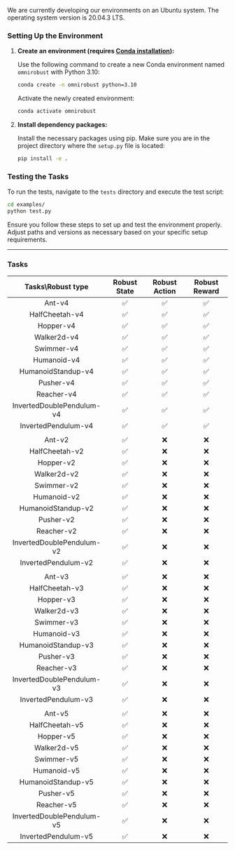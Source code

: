 

We are currently developing our environments on an Ubuntu system. The operating system version is 20.04.3 LTS.

### Setting Up the Environment

1. **Create an environment (requires [Conda installation](https://conda.io/projects/conda/en/latest/user-guide/install/index.html)):**

   Use the following command to create a new Conda environment named `omnirobust` with Python 3.10:

   ```bash
   conda create -n omnirobust python=3.10
   ```

   Activate the newly created environment:

   ```bash
   conda activate omnirobust
   ```

2. **Install dependency packages:**

   Install the necessary packages using pip. Make sure you are in the project directory where the `setup.py` file is located:

   ```bash
   pip install -e .
   ```

### Testing the Tasks

To run the tests, navigate to the `tests` directory and execute the test script:

```bash
cd examples/
python test.py
```

Ensure you follow these steps to set up and test the environment properly. Adjust paths and versions as necessary based on your specific setup requirements.

---




### Tasks

| Tasks\Robust type | Robust State | Robust Action | Robust Reward |
|:-------------:|:--------------:|:--------------:|:--------------:|
| Ant-v4         |    :white_check_mark:     | :white_check_mark:          |:white_check_mark:          |
| HalfCheetah-v4    | :white_check_mark:      | :white_check_mark:    | :white_check_mark:          |
| Hopper-v4    | :white_check_mark:      | :white_check_mark:    | :white_check_mark:          |
| Walker2d-v4    | :white_check_mark:      | :white_check_mark:    | :white_check_mark:          |
| Swimmer-v4    | :white_check_mark:      | :white_check_mark:    | :white_check_mark:          |
| Humanoid-v4    | :white_check_mark:      | :white_check_mark:    | :white_check_mark:          |
| HumanoidStandup-v4    | :white_check_mark:      | :white_check_mark:    | :white_check_mark:          |
| Pusher-v4    | :white_check_mark:      | :white_check_mark:    | :white_check_mark:          |
| Reacher-v4    | :white_check_mark:      | :white_check_mark:    | :white_check_mark:          |
| InvertedDoublePendulum-v4    | :white_check_mark:      | :white_check_mark:    | :white_check_mark:          |
| InvertedPendulum-v4    | :white_check_mark:      | :white_check_mark:    | :white_check_mark:          |
|  |   |  |  |
| Ant-v2         |    :white_check_mark:     | :x:          |:x:          |
| HalfCheetah-v2    | :white_check_mark:      | :x:    | :x:          |
| Hopper-v2    | :white_check_mark:      | :x:    | :x:          |
| Walker2d-v2    | :white_check_mark:      | :x:    | :x:          |
| Swimmer-v2    | :white_check_mark:      | :x:    | :x:          |
| Humanoid-v2    | :white_check_mark:      | :x:    | :x:          |
| HumanoidStandup-v2    | :white_check_mark:      | :x:    | :x:          |
| Pusher-v2    | :white_check_mark:      | :x:    | :x:          |
| Reacher-v2    | :white_check_mark:      | :x:    | :x:          |
| InvertedDoublePendulum-v2    | :white_check_mark:      | :x:    | :x:          |
| InvertedPendulum-v2    | :white_check_mark:      | :x:    | :x:          |
|  |   |  |  |
| Ant-v3         |    :white_check_mark:     | :x:          |:x:          |
| HalfCheetah-v3    | :white_check_mark:      | :x:    | :x:          |
| Hopper-v3    | :white_check_mark:      | :x:    | :x:          |
| Walker2d-v3    | :white_check_mark:      | :x:    | :x:          |
| Swimmer-v3    | :white_check_mark:      | :x:    | :x:          |
| Humanoid-v3    | :white_check_mark:      | :x:    | :x:          |
| HumanoidStandup-v3    | :white_check_mark:      | :x:    | :x:          |
| Pusher-v3    | :white_check_mark:      | :x:    | :x:          |
| Reacher-v3    | :white_check_mark:      | :x:    | :x:          |
| InvertedDoublePendulum-v3    | :white_check_mark:      | :x:    | :x:          |
| InvertedPendulum-v3    | :white_check_mark:      | :x:    | :x:          |
|  |   |  |  |
| Ant-v5         |    :white_check_mark:     | :x:          |:x:          |
| HalfCheetah-v5    | :white_check_mark:      | :x:    | :x:          |
| Hopper-v5    | :white_check_mark:      | :x:    | :x:          |
| Walker2d-v5    | :white_check_mark:      | :x:    | :x:          |
| Swimmer-v5    | :white_check_mark:      | :x:    | :x:          |
| Humanoid-v5    | :white_check_mark:      | :x:    | :x:          |
| HumanoidStandup-v5    | :white_check_mark:      | :x:    | :x:          |
| Pusher-v5    | :white_check_mark:      | :x:    | :x:          |
| Reacher-v5    | :white_check_mark:      | :x:    | :x:          |
| InvertedDoublePendulum-v5    | :white_check_mark:      | :x:    | :x:          |
| InvertedPendulum-v5    | :white_check_mark:      | :x:    | :x:          |



